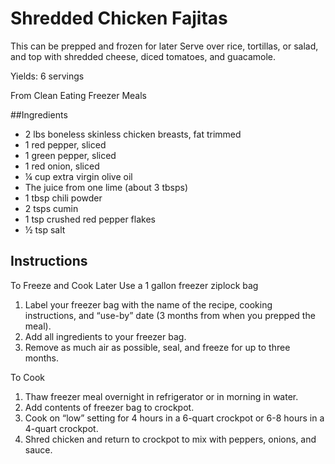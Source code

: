 # Shredded Chicken Fajitas

This can be prepped and frozen for later
Serve over rice, tortillas, or salad, and top with shredded cheese, diced tomatoes, and guacamole.

Yields: 6 servings

From Clean Eating Freezer Meals

##Ingredients
- 2 lbs boneless skinless chicken breasts, fat trimmed
- 1 red pepper, sliced
- 1 green pepper, sliced
- 1 red onion, sliced
- &frac14; cup extra virgin olive oil
- The juice from one lime (about 3 tbsps)
- 1 tbsp chili powder
- 2 tsps cumin
- 1 tsp crushed red pepper flakes
- &frac12; tsp salt

## Instructions

To Freeze and Cook Later
Use a 1 gallon freezer ziplock bag
1. Label your freezer bag with the name of the recipe, cooking instructions, and “use-by” date (3 months from when you prepped the meal).
2. Add all ingredients to your freezer bag.
3. Remove as much air as possible, seal, and freeze for up to three months.

To Cook
1. Thaw freezer meal overnight in refrigerator or in morning in water.
2. Add contents of freezer bag to crockpot.
3. Cook on “low” setting for 4 hours in a 6-quart crockpot or 6-8 hours in a 4-quart crockpot.
4. Shred chicken and return to crockpot to mix with peppers, onions, and sauce. 
